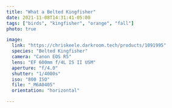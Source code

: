 ```yaml
---
title: "What a Belted Kingfisher"
date: 2021-11-08T14:31:41-05:00
tags: ["birds", "kingfisher", "orange", "fall"]
photo: true

image:
  link: "https://chriskeele.darkroom.tech/products/1091995"
  species: "Belted Kingfisher"
  camera: "Canon EOS R5"
  lens: "EF 600mm f/4L IS II USM"
  aperture: "f/4.0"
  shutter: "1/4000s"
  iso: "800 ISO"
  file: "_M6A0405"
  orientation: "horizontal"

---
```

